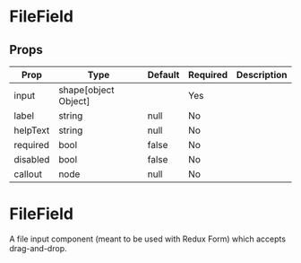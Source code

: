 FileField
=========


Props
-----

Prop                  | Type     | Default                   | Required | Description
--------------------- | -------- | ------------------------- | -------- | -----------
input|shape[object Object]||Yes|
label|string|null|No|
helpText|string|null|No|
required|bool|false|No|
disabled|bool|false|No|
callout|node|null|No|

# FileField

A file input component (meant to be used with Redux Form) which accepts drag-and-drop.
